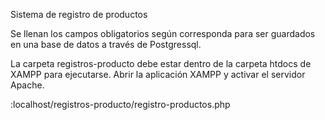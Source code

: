 Sistema de registro de productos


Se llenan los campos obligatorios según corresponda para ser guardados en una base de datos a través de Postgressql.

La carpeta registros-producto debe estar dentro de la carpeta htdocs de XAMPP para ejecutarse. Abrir la aplicación XAMPP y activar el servidor Apache.

:localhost/registros-producto/registro-productos.php

